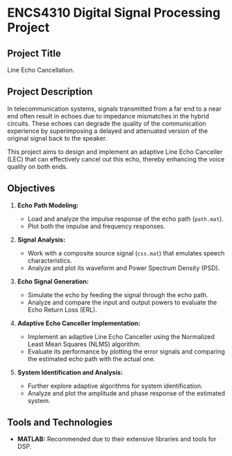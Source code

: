 
# ENCS4310 Digital Signal Processing Project

## Project Title

Line Echo Cancellation.

## Project Description

In telecommunication systems, signals transmitted from a far end to a near end often result in echoes due to impedance mismatches in the hybrid circuits. These echoes can degrade the quality of the communication experience by superimposing a delayed and attenuated version of the original signal back to the speaker.

This project aims to design and implement an adaptive Line Echo Canceller (LEC) that can effectively cancel out this echo, thereby enhancing the voice quality on both ends.

## Objectives

1. **Echo Path Modeling:**
   - Load and analyze the impulse response of the echo path (`path.mat`).
   - Plot both the impulse and frequency responses.

2. **Signal Analysis:**
   - Work with a composite source signal (`css.mat`) that emulates speech characteristics.
   - Analyze and plot its waveform and Power Spectrum Density (PSD).

3. **Echo Signal Generation:**
   - Simulate the echo by feeding the signal through the echo path.
   - Analyze and compare the input and output powers to evaluate the Echo Return Loss (ERL).

4. **Adaptive Echo Canceller Implementation:**
   - Implement an adaptive Line Echo Canceller using the Normalized Least Mean Squares (NLMS) algorithm.
   - Evaluate its performance by plotting the error signals and comparing the estimated echo path with the actual one.

5. **System Identification and Analysis:**
   - Further explore adaptive algorithms for system identification.
   - Analyze and plot the amplitude and phase response of the estimated system.

## Tools and Technologies

- **MATLAB:** Recommended due to their extensive libraries and tools for DSP.

